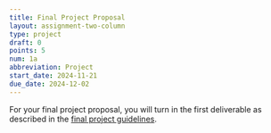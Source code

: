 ```yaml
---
title: Final Project Proposal
layout: assignment-two-column
type: project
draft: 0
points: 5
num: 1a
abbreviation: Project
start_date: 2024-11-21
due_date: 2024-12-02
---
```


<style>
h4 {
    margin: 5px 0;
}
</style>

For your final project proposal, you will turn in the first deliverable as described in the [final project guidelines](final-project).